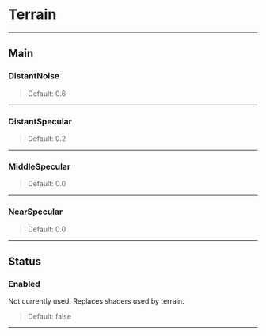 # Terrain

---

## Main

### DistantNoise

>Default: 0.6

---

### DistantSpecular

>Default: 0.2

---

### MiddleSpecular

>Default: 0.0

---

### NearSpecular

>Default: 0.0

---

## Status

### Enabled

 Not currently used. Replaces shaders used by terrain.

>Default: false

---
